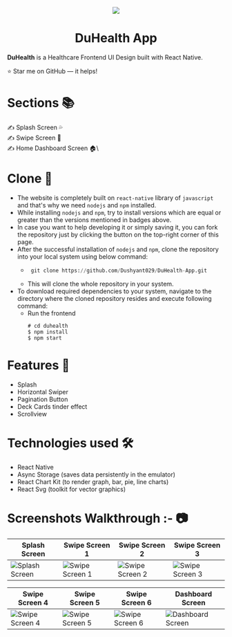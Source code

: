 <p align="center">
    <img src="https://user-images.githubusercontent.com/55031190/129877504-3c8e0f85-b545-4cd4-9575-a0b0117f15a3.png">
</p>

<h1 align="center">DuHealth App</h1>

**DuHealth** is a Healthcare Frontend UI Design built with React Native.

⭐ Star me on GitHub — it helps!


# Sections 📚

✍ Splash Screen 💦\
✍ Swipe Screen 🤜\
✍ Home Dashboard Screen 🏠\


# Clone 📑

- The website is completely built on `react-native` library of `javascript` and that's why we need `nodejs` and `npm` installed.
- While installing `nodejs` and `npm`, try to install versions which are equal or greater than the versions mentioned in badges above.
- In case you want to help developing it or simply saving it, you can fork the repository just by clicking the button on the top-right corner of this page.
- After the successful installation of `nodejs` and `npm`, clone the repository into your local system using below command:
  - ```python
     git clone https://github.com/Dushyant029/DuHealth-App.git
    ```
  - This will clone the whole repository in your system.
- To download required dependencies to your system, navigate to the directory where the cloned repository resides and execute following command:
  - Run the frontend
     ```
     # cd duhealth
     $ npm install
     $ npm start
     ```

# Features 🔌

- Splash
- Horizontal Swiper
- Pagination Button
- Deck Cards tinder effect
- Scrollview 

# Technologies used 🛠️

- React Native
- Async Storage (saves data persistently in the emulator)
- React Chart Kit (to render graph, bar, pie, line charts)
- React Svg (toolkit for vector graphics)


# Screenshots Walkthrough :- 📷

| Splash Screen | Swipe Screen 1 | Swipe Screen 2 | Swipe Screen 3 |
| --- | --- | --- | --- |
| ![Splash Screen](https://user-images.githubusercontent.com/55031190/130017088-9944793d-ae6f-4710-a1ad-b4513bcf523d.png) | ![Swipe Screen 1](https://user-images.githubusercontent.com/55031190/130017274-b39e2b20-e4f6-4b30-a8ed-acae66c8ea37.png) | ![Swipe Screen 2](https://user-images.githubusercontent.com/55031190/130017326-8460659f-9cad-446f-936d-77deb537499c.png) | ![Swipe Screen 3](https://user-images.githubusercontent.com/55031190/130017383-7fae08f8-aff7-48ff-9813-35c4d2fe01e7.png) |

| Swipe Screen 4 | Swipe Screen 5 | Swipe Screen 6 | Dashboard Screen |
| --- | --- | --- | --- |
| ![Swipe Screen 4]() | ![Swipe Screen 5]() | ![Swipe Screen 6]() | ![Dashboard Screen]() |

